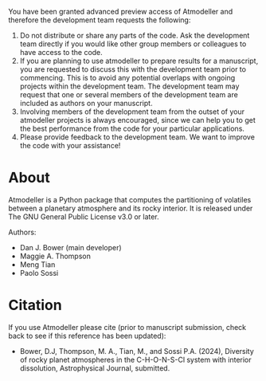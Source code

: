 You have been granted advanced preview access of Atmodeller and therefore the development team requests the following:

1. Do not distribute or share any parts of the code. Ask the development team directly if you would like other group members or colleagues to have access to the code.
2. If you are planning to use atmodeller to prepare results for a manuscript, you are requested to discuss this with the development team prior to commencing. This is to avoid any potential overlaps with ongoing projects within the development team. The development team may request that one or several members of the development team are included as authors on your manuscript.
3. Involving members of the development team from the outset of your atmodeller projects is always encouraged, since we can help you to get the best performance from the code for your particular applications.
4. Please provide feedback to the development team. We want to improve the code with your assistance!

# About
Atmodeller is a Python package that computes the partitioning of volatiles between a planetary atmosphere and its rocky interior. It is released under The GNU General Public License v3.0 or later.

Authors:

- Dan J. Bower (main developer)
- Maggie A. Thompson
- Meng Tian
- Paolo Sossi

# Citation

If you use Atmodeller please cite (prior to manuscript submission, check back to see if this reference has been updated):

- Bower, D.J, Thompson, M. A., Tian, M., and Sossi P.A. (2024), Diversity of rocky planet atmospheres in the C-H-O-N-S-Cl system with interior dissolution, Astrophysical Journal, submitted.